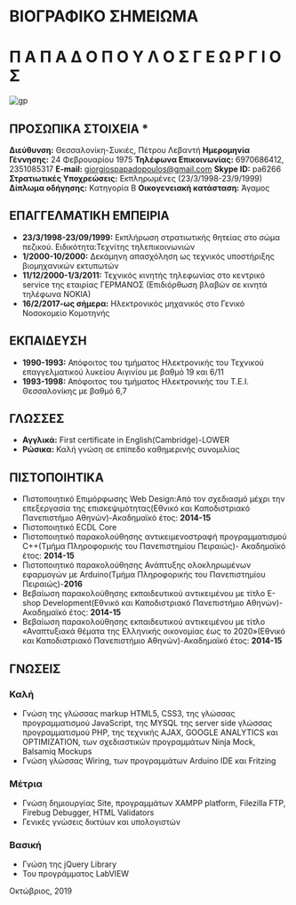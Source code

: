 # ΒΙΟΓΡΑΦΙΚΟ ΣΗΜΕΙΩΜΑ 

# Π Α Π Α Δ Ο Π Ο Υ Λ Ο Σ  Γ Ε Ω Ρ Γ Ι Ο Σ

![gp](https://user-images.githubusercontent.com/56335454/66704690-2d3d2480-ed27-11e9-938d-ea7534b26882.png)

## ΠΡΟΣΩΠΙΚΑ ΣΤΟΙΧΕΙΑ *
 **Διεύθυνση:** Θεσσαλονίκη-Συκιές, Πέτρου Λεβαντή
 **Ημερομηνία Γέννησης:**      24 Φεβρουαρίου 1975
 **Τηλέφωνα Επικοινωνίας:**	6970686412, 2351085317
 **E-mail:**	        giorgiospapadopoulos@gmail.com
 **Skype ID:**                pa6266
 **Στρατιωτικές Υποχρεώσεις:** Εκπληρωμένες (23/3/1998-23/9/1999)
 **Δίπλωμα οδήγησης:**                 Κατηγορία Β
 **Οικογενειακή κατάσταση:** Άγαμος
## ΕΠΑΓΓΕΛΜΑΤΙΚΗ ΕΜΠΕΙΡΙΑ 
*	**23/3/1998-23/09/1999:** Εκπλήρωση στρατιωτικής θητείας στο σώμα πεζικού. Ειδικότητα:Τεχνίτης τηλεπικοινωνιών 
*	**1/2000-10/2000:** Δεκάμηνη απασχόληση ως τεχνικός υποστήριξης βιομηχανικών        εκτυπωτών
* **11/12/2000-1/3/2011:** Τεχνικός κινητής τηλεφωνίας στο κεντρικό service της εταιρίας ΓΕΡΜΑΝΟΣ (Επιδιόρθωση βλαβών σε κινητά τηλέφωνα ΝΟΚΙΑ)
* **16/2/2017-ως σήμερα:** Ηλεκτρονικός μηχανικός στο Γενικό Νοσοκομείο Κομοτηνής

## ΕΚΠΑΙΔΕΥΣΗ

*	**1990-1993:** Απόφοιτος του τμήματος Ηλεκτρονικής του Τεχνικού επαγγελματικού λυκείου Αιγινίου με βαθμό 19 και 6/11
*	**1993-1998:** Απόφοιτος του τμήματος Ηλεκτρονικής του Τ.Ε.Ι. Θεσσαλονίκης με βαθμό 6,7 	

## ΓΛΩΣΣΕΣ

*	**Αγγλικά:** First certificate in English(Cambridge)-LOWER
*	**Ρώσικα:** Καλή γνώση σε επίπεδο καθημερινής  συνομιλίας

## ΠΙΣΤΟΠΟΙΗΤΙΚΑ

*	Πιστοποιητικό Επιμόρφωσης Web Design:Aπό τον σχεδιασμό μέχρι την επεξεργασία της επισκεψιμότητας(Εθνικό και Καποδιστριακό Πανεπιστήμιο Αθηνών)-Ακαδημαϊκό έτος: **2014-15**
*	Πιστοποιητικό ECDL Core 
*	Πιστοποιητικό παρακολούθησης αντικειμενοστραφή προγραμματισμού C++(Τμήμα Πληροφορικής του Πανεπιστημίου Πειραιώς)- Ακαδημαϊκό έτος: **2014-15**
*	Πιστοποιητικό παρακολούθησης Ανάπτυξης ολοκληρωμένων εφαρμογών με Arduino(Τμήμα Πληροφορικής του Πανεπιστημίου Πειραιώς)-**2016**
*	Βεβαίωση παρακολούθησης  εκπαιδευτικού αντικειμένου με τίτλο E-shop Development(Εθνικό και Καποδιστριακό Πανεπιστήμιο Αθηνών)- Ακαδημαϊκό έτος: **2014-15**
*	Βεβαίωση παρακολούθησης  εκπαιδευτικού αντικειμένου με τίτλο «Αναπτυξιακά θέματα της Ελληνικής οικονομίας έως το 2020»(Εθνικό και Καποδιστριακό Πανεπιστήμιο Αθηνών)-Ακαδημαϊκό έτος: **2014-15**

## ΓΝΩΣΕΙΣ
### Καλή
* Γνώση της γλώσσας  markup HTML5, CSS3, της γλώσσας προγραμματισμού JavaScript,  της MYSQL της server side γλώσσας προγραμματισμού PHP, της τεχνικής AJAX,  GOOGLE ANALYTICS και OPTIMIZATION, των σχεδιαστικών προγραμμάτων  Ninja Mock, Balsamiq Mockups
* Γνώση γλώσσας Wiring,  των προγραμμάτων  Arduino IDE και Fritzing
### Μέτρια
* Γνώση δημιουργίας Site, προγραμμάτων XAMPP platform,  Filezilla FTP, Firebug Debugger, HTML Validators
*	Γενικές γνώσεις δικτύων και υπολογιστών
### Βασική
*	Γνώση της jQuery Library
*	Του προγράμματος LabVIEW

Οκτώβριος, 2019




